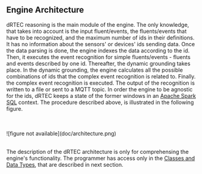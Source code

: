 ## Engine Architecture

dRTEC reasoning is the main module of the engine. The only knowledge, that takes into account is the input fluent/events, the fluents/events that have to be recognized,
and the maximum number of ids in their definitions. It has no information about the sensors' or devices' ids sending data. 
Once the data parsing is done, the engine indexes the data according to the id. Then, it executes
the event recognition for simple fluents/events - fluents and events described by one id. Thereafter, the dynamic grounding takes place.
In the dynamic grounding, the engine calculates all the possible combinations of ids that the complex event recognition is related to. Finally. 
the complex event recognition is executed. The output of the recognition is written to a file or sent to a MQTT topic. In order the engine to be agnostic for the ids, 
dRTEC keeps a state of the former windows in an [Apache Spark SQL](http://spark.apache.org/sql/) context. The procedure described above, is illustrated in the following figure.


<br />
<br />
![figure not available](doc/architecture.png)
<br />
<br />


The description of the dRTEC architecture is only for comprehensing the engine's functionality. The programmer has access only in the 
[Classes and Data Types](doc/2_1_classes_and_data_types.md), that are described in next section.
